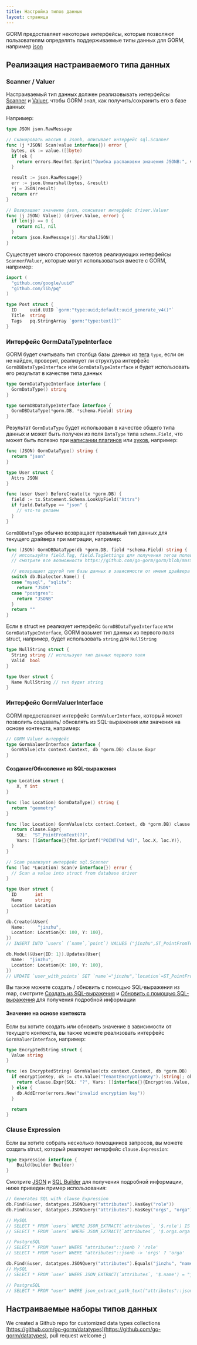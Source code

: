 ```yaml
---
title: Настройка типов данных
layout: страница
---
```


GORM предоставляет некоторые интерфейсы, которые позволяют пользователям определять поддерживаемые типы данных для GORM, например [json](https://github.com/go-gorm/datatypes/blob/master/json.go)

## Реализация настраиваемого типа данных

### Scanner / Valuer

Настраиваемый тип данных должен реализовывать интерфейсы [Scanner](https://pkg.go.dev/database/sql#Scanner) и [Valuer](https://pkg.go.dev/database/sql/driver#Valuer), чтобы GORM знал, как получить/сохранить его в базе данных

Например:

```go
type JSON json.RawMessage

// Сканировать массив в Jsonb, описывает интерфейс sql.Scanner
func (j *JSON) Scan(value interface{}) error {
  bytes, ok := value.([]byte)
  if !ok {
    return errors.New(fmt.Sprint("Ошибка распаковки значения JSONB:", value))
  }

  result := json.RawMessage{}
  err := json.Unmarshal(bytes, &result)
  *j = JSON(result)
  return err
}

// Возвращает значение json, описывает интерфейс driver.Valuer
func (j JSON) Value() (driver.Value, error) {
  if len(j) == 0 {
    return nil, nil
  }
  return json.RawMessage(j).MarshalJSON()
}
```

Существует много сторонних пакетов реализующих интерфейсы `Scanner`/`Valuer`, которые могут использоваться вместе с GORM, например:

```go
import (
  "github.com/google/uuid"
  "github.com/lib/pq"
)

type Post struct {
  ID     uuid.UUID `gorm:"type:uuid;default:uuid_generate_v4()"`
  Title  string
  Tags   pq.StringArray `gorm:"type:text[]"`
}
```

### Интерфейс GormDataTypeInterface

GORM будет считывать тип столбца базы данных из [тега](models.html#tags) `type`, если он не найден, проверит, реализует ли структура интерфейс `GormDBDataTypeInterface` или `GormDataTypeInterface` и будет использовать его результат в качестве типа данных

```go
type GormDataTypeInterface interface {
  GormDataType() string
}

type GormDBDataTypeInterface interface {
  GormDBDataType(*gorm.DB, *schema.Field) string
}
```

Результат `GormDataType` будет использован в качестве общего типа данных и может быть получен из поля `DataType` типа `schema.Field`, что может быть полезно при [написании плагинов](write_plugins.html) или [хуков](hooks.html), например:

```go
func (JSON) GormDataType() string {
  return "json"
}

type User struct {
  Attrs JSON
}

func (user User) BeforeCreate(tx *gorm.DB) {
  field := tx.Statement.Schema.LookUpField("Attrs")
  if field.DataType == "json" {
    // что-то делаем
  }
}
```

`GormDBDataType` обычно возвращает правильный тип данных для текущего драйвера при миграции, например:

```go
func (JSON) GormDBDataType(db *gorm.DB, field *schema.Field) string {
  // ипсользуйте field.Tag, field.TagSettings для получения тегов полей
  // смотрите все возможности https://github.com/go-gorm/gorm/blob/master/schema/field.go

  // возвращает другой тип базы данных в зависимости от имени драйвера
  switch db.Dialector.Name() {
  case "mysql", "sqlite":
    return "JSON"
  case "postgres":
    return "JSONB"
  }
  return ""
}
```

Если в struct не реализует интерфейс `GormDBDataTypeInterface` или `GormDataTypeInterface`, GORM возьмет тип данных из первого поля struct, например, будет использовать `string` для `NullString`

```go
type NullString struct {
  String string // использует тип данных первого поля
  Valid  bool
}

type User struct {
  Name NullString // тип будет string
}
```

### <span id="gorm_valuer_interface">Интерфейс GormValuerInterface</span>

GORM предоставляет интерфейс `GormValuerInterface`, который может позволить создавать/ обновлять из SQL-выражения или значения на основе контекста, например:

```go
// GORM Valuer интерфейс
type GormValuerInterface interface {
  GormValue(ctx context.Context, db *gorm.DB) clause.Expr
}
```

#### Создание/Обновление из SQL-выражения

```go
type Location struct {
    X, Y int
}

func (loc Location) GormDataType() string {
  return "geometry"
}

func (loc Location) GormValue(ctx context.Context, db *gorm.DB) clause.Expr {
  return clause.Expr{
    SQL:  "ST_PointFromText(?)",
    Vars: []interface{}{fmt.Sprintf("POINT(%d %d)", loc.X, loc.Y)},
  }
}

// Scan реализует интерфейс sql.Scanner
func (loc *Location) Scan(v interface{}) error {
  // Scan a value into struct from database driver
}

type User struct {
  ID       int
  Name     string
  Location Location
}

db.Create(&User{
  Name:     "jinzhu",
  Location: Location{X: 100, Y: 100},
})
// INSERT INTO `users` (`name`,`point`) VALUES ("jinzhu",ST_PointFromText("POINT(100 100)"))

db.Model(&User{ID: 1}).Updates(User{
  Name:  "jinzhu",
  Location: Location{X: 100, Y: 100},
})
// UPDATE `user_with_points` SET `name`="jinzhu",`location`=ST_PointFromText("POINT(100 100)") WHERE `id` = 1
```

Вы также можете создать / обновить с помощью SQL-выражения из map, смотрите [Создать из SQL-выражения](create.html#create_from_sql_expr) и [Обновить с помощью SQL-выражения](update.html#update_from_sql_expr) для получения подробной информации

#### Значение на основе контекста

Если вы хотите создать или обновить значение в зависимости от текущего контекста, вы также можете реализовать интерфейс `GormValuerInterface`, например:

```go
type EncryptedString struct {
  Value string
}

func (es EncryptedString) GormValue(ctx context.Context, db *gorm.DB) (expr clause.Expr) {
  if encryptionKey, ok := ctx.Value("TenantEncryptionKey").(string); ok {
    return clause.Expr{SQL: "?", Vars: []interface{}{Encrypt(es.Value, encryptionKey)}}
  } else {
    db.AddError(errors.New("invalid encryption key"))
  }

  return
}
```

### Clause Expression

Если вы хотите собрать несколько помощников запросов, вы можете создать struct, который реализует интерфейс `clause.Expression`:

```go
type Expression interface {
    Build(builder Builder)
}
```

Смотрите [JSON](https://github.com/go-gorm/datatypes/blob/master/json.go) и [SQL Builder](sql_builder.html#clauses) для получения подробной информации, ниже приведен пример использования:

```go
// Generates SQL with clause Expression
db.Find(&user, datatypes.JSONQuery("attributes").HasKey("role"))
db.Find(&user, datatypes.JSONQuery("attributes").HasKey("orgs", "orga"))

// MySQL
// SELECT * FROM `users` WHERE JSON_EXTRACT(`attributes`, '$.role') IS NOT NULL
// SELECT * FROM `users` WHERE JSON_EXTRACT(`attributes`, '$.orgs.orga') IS NOT NULL

// PostgreSQL
// SELECT * FROM "user" WHERE "attributes"::jsonb ? 'role'
// SELECT * FROM "user" WHERE "attributes"::jsonb -> 'orgs' ? 'orga'

db.Find(&user, datatypes.JSONQuery("attributes").Equals("jinzhu", "name"))
// MySQL
// SELECT * FROM `user` WHERE JSON_EXTRACT(`attributes`, '$.name') = "jinzhu"

// PostgreSQL
// SELECT * FROM "user" WHERE json_extract_path_text("attributes"::json,'name') = 'jinzhu'
```

## Настраиваемые наборы типов данных

We created a Github repo for customized data types collections [https://github.com/go-gorm/datatypes](https://github.com/go-gorm/datatypes), pull request welcome ;)
